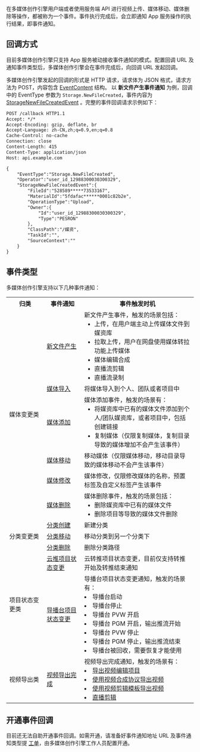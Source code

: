 在多媒体创作引擎用户端或者使用服务端 API 进行视频上传、媒体移动、媒体删除等操作，都被称为一个事件。事件执行完成后，会立即通知 App 服务操作的执行结果，即事件通知。

## 回调方式 [](id:p1)

目前多媒体创作引擎只支持 App 服务被动接收事件通知的模式。配置回调 URL 及通知事件类型后，多媒体创作引擎会在事件完成后，向回调 URL 发起回调。

多媒体创作引擎发起的回调的形式是 HTTP 请求，请求体为 JSON 格式，请求方法为 POST，内容包含 [EventContent](https://cloud.tencent.com/document/api/1156/40360#EventContent) 结构。
以 **新文件产生事件通知** 为例，回调中的 EventType 参数为 `Storage.NewFileCreated`，事件内容为 [StorageNewFileCreatedEvent](https://cloud.tencent.com/document/api/1156/40360#StorageNewFileCreatedEvent) 。完整的事件回调请求示例如下：
```html
POST /callback HTTP1.1
Accept: */*
Accept-Encoding: gzip, deflate, br
Accept-Language: zh-CN,zh;q=0.9,en;q=0.8
Cache-Control: no-cache
Connection: close
Content-Length: 415
Content-Type: application/json
Host: api.example.com

{
    "EventType":"Storage.NewFileCreated",
    "Operator":"user_id_12988300030300329",
    "StorageNewFileCreatedEvent":{
        "FileId":"528589*****73533167",
        "MaterialId":"5fdafac******0001c82b2e",
        "OperationType":"Upload",
        "Owner":{
            "Id":"user_id_12988300030300329",
            "Type":"PESRON"
        },
        "ClassPath":"/媒资",
        "TaskId":"",
        "SourceContext":""
    }
}
```

## 事件类型 [](id:p2)
多媒体创作引擎支持以下几种事件通知：

<table>
<tr><th style="width:20%">归类</th><th style="width:20%">事件通知</th><th>事件触发时机</th>
</tr><tr>
	<td rowspan=6>媒体变更类</td>
	<td><a href="https://cloud.tencent.com/document/product/1156/71328#p1">新文件产生</a></td>
	<td>新文件产生事件，触发的场景包括：<ul style="margin:0">
			<li>上传，在用户端主动上传媒体文件到媒资库</li>
			<li> 拉取上传，用户在网盘使用媒体转拉功能上传媒体</li>
			<li>媒体编辑合成</li>
			<li>直播流剪辑</li>
			<li>直播流录制</li></ul></td>
<tr>
    <td><a href="https://cloud.tencent.com/document/product/1156/71328#p2">媒体导入</a></td>
    <td>将媒体导入到个人、团队或者项目中</td>
</tr><tr>
<td><a href="https://cloud.tencent.com/document/product/1156/71328#p3">媒体添加</a></td>
<td>媒体添加事件，触发的场景有：<ul style="margin:0">
    <li>将媒资库中已有的媒体文件添加到个人/团队媒资库，或者项目中，包括创建链接</li>
    <li>复制媒体（仅限复制媒体，复制目录导致的媒体增加不会产生该事件）</li></ul></td>
</tr><tr>
    <td><a href="https://cloud.tencent.com/document/product/1156/71328#p4">媒体移动</a></td>
    <td>移动媒体（仅限媒体移动，移动目录导致的媒体移动不会产生该事件）</td>
</tr><tr>
    <td><a href="https://cloud.tencent.com/document/product/1156/71328#p5">媒体修改</a></td>
    <td>媒体修改，仅限修改媒体的名称，预置标签及自定义标签产生该事件</td>
</tr><tr>
    <td><a href="https://cloud.tencent.com/document/product/1156/71328#p6">媒体删除</a></td>
    <td>媒体删除事件，触发的场景包括：<ul style="margin:0">
    <li>删除媒资库中已有的媒体文件</li>
    <li>删除项目等导致的媒体文件删除</li></ul></td>
</tr>
<tr>
    <td rowspan=3>分类变更类</td>
    <td><a href="https://cloud.tencent.com/document/product/1156/71328#p7">分类创建</td>
    <td>新建分类</td>
<tr>
    <td><a href="https://cloud.tencent.com/document/product/1156/71328#p8">分类移动</a></td>
    <td>移动分类到另一个分类下</td>
</tr><tr>
    <td><a href="https://cloud.tencent.com/document/product/1156/71328#p9">分类删除</a></td>
    <td>删除分类路径</td>
</tr>
<tr>
    <td rowspan=2>项目状态变更类</td>
    <td><a href="https://cloud.tencent.com/document/product/1156/71328#10">云推项目状态变更</a></td>
    <td>云转推项目状态变更，目前仅支持转推开始及转推结束通知</td>
<tr>
<td><a href="https://cloud.tencent.com/document/product/1156/71328#p11">导播台项目状态变更</a></td>
<td>导播台项目状态变更通知，触发的场景有：
    <li>导播台启动</li>
    <li>导播台停止</li>
    <li>导播台 PVW 开启</li>
    <li>导播台 PGM 开启，输出推流开始</li>
    <li>导播台 PVW 停止</li>
    <li>导播台 PGM 停止，输出推流结束</li>
    <li>导播台被回收，需要恢复才能使用</li></ul></td>
</tr>
<tr>
    <td rowspan=2>视频导出类</td>
<tr>
<td><a href="https://cloud.tencent.com/document/product/1156/71328#p12">视频导出完成</a></td>
<td>视频导出完成通知，触发的场景有：
    <li><a href="https://cloud.tencent.com/document/product/1156/40353">导出视频编辑项目</a></li>
    <li><a href="https://cloud.tencent.com/document/product/1156/78225">使用视频合成协议导出视频</a></li>
    <li><a href="https://cloud.tencent.com/document/product/1156/53890">使用视频剪辑模板导出视频</a></li>
    <li><a href="https://cloud.tencent.com/document/product/1156/64205">直播剪辑</a></li></ul></td>
</tr>
</table>

## 开通事件回调 [](id:p3)
目前还无法自助开通事件回调。如需开通，请准备好事件通知地址 URL 及事件通知类型提 [工单](https://console.cloud.tencent.com/workorder/category)，由多媒体创作引擎工作人员配置开通。
